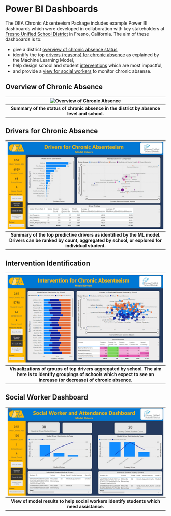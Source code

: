 # Power BI Dashboards

The OEA Chronic Absenteeism Package includes example Power BI dashboards which were developed in collaboration with key stakeholders at [Fresno Unified School District](https://www.fresnounified.org/) in Fresno, California. The aim of these dashboards is to:
  - give a district [overview of chronic absence status](#overview-of-chronic-absence),
  - identify the top [drivers (reasons) for chronic absence](#drivers_of_chronic_absence) as explained by the Machine Learning Model,
  - help design school and student [interventions](#intervenction_identification) which are most impactful,
  - and provide a [view for social workers](#social_worker_dashboard) to monitor chronic absense.

## Overview of Chronic Absence

| ![Overview of Chronic Absence](https://github.com/microsoft/OpenEduAnalytics/blob/a5fee2b2da94dbe0b7edc57f3b2cbb6103dbe7ba/packages/Chronic_Absenteeism/docs/images/Chronic%20Absenteeism%20Dashboard%20Overview.png "Overview of Chronic Absence") |
|:--:|
| <b> Summary of the status of chronic absence in the district by absence level and school. </b>|

## Drivers for Chronic Absence

| ![Drivers of Chronic Absence](https://github.com/cstohlmann/oea-at-risk-package/blob/667210e51a66995dc32aa8e7dc6e7565470ac2d3/Chronic_Absenteeism/docs/images/Chronic%20Absenteeism%20Drivers%20Dashboard.png "Drivers of Chronic Absence") |
|:--:|
| <b> Summary of the top predictive drivers as identified by the ML model. Drivers can be ranked by count, aggregated by school, or explored for individual student. </b>|

## Intervention Identification

| ![Chronic Absence Intervention](https://github.com/cstohlmann/oea-at-risk-package/blob/667210e51a66995dc32aa8e7dc6e7565470ac2d3/Chronic_Absenteeism/docs/images/powerBIIntervention.png "Chronic Absence Intervention") |
|:--:|
| <b> Visualizations of groups of top drivers aggregated by school. The aim here is to identify groupings of schools which expect to see an increase (or decrease) of chronic absence. </b>|

## Social Worker Dashboard

| ![Social Worker Dashboard](https://github.com/cstohlmann/oea-at-risk-package/blob/667210e51a66995dc32aa8e7dc6e7565470ac2d3/Chronic_Absenteeism/docs/images/Chronic%20Absenteeism%20Social%20Worker%20Dashboard.png "Social Worker Dashboard") |
|:--:|
| <b> View of model results to help social workers identify students which need assistance. </b>|

